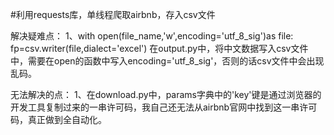 #利用requests库，单线程爬取airbnb，存入csv文件

解决疑难点：
1、with open(file_name,'w',encoding='utf_8_sig')as file:
        fp=csv.writer(file,dialect='excel')
在output.py中，将中文数据写入csv文件中，需要在open的函数中写入encoding='utf_8_sig'，否则的话csv文件中会出现乱码。

无法解决的点：
1、在download.py中，params字典中的'key'键是通过浏览器的开发工具复制过来的一串许可码，我自己还无法从airbnb官网中找到这一串许可码，真正做到全自动化。



